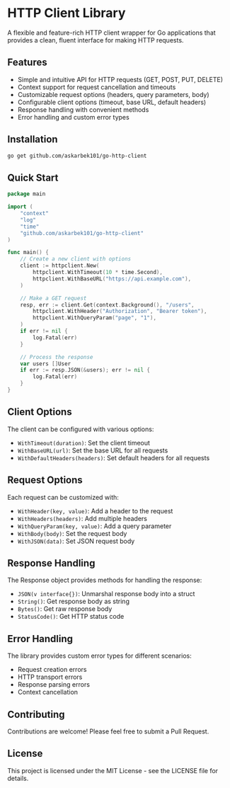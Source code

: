 # HTTP Client Library

A flexible and feature-rich HTTP client wrapper for Go applications that provides a clean, fluent interface for making HTTP requests.

## Features

- Simple and intuitive API for HTTP requests (GET, POST, PUT, DELETE)
- Context support for request cancellation and timeouts
- Customizable request options (headers, query parameters, body)
- Configurable client options (timeout, base URL, default headers)
- Response handling with convenient methods
- Error handling and custom error types

## Installation

```bash
go get github.com/askarbek101/go-http-client
```

## Quick Start

```go
package main

import (
    "context"
    "log"
    "time"
    "github.com/askarbek101/go-http-client"
)

func main() {
    // Create a new client with options
    client := httpclient.New(
        httpclient.WithTimeout(10 * time.Second),
        httpclient.WithBaseURL("https://api.example.com"),
    )

    // Make a GET request
    resp, err := client.Get(context.Background(), "/users", 
        httpclient.WithHeader("Authorization", "Bearer token"),
        httpclient.WithQueryParam("page", "1"),
    )
    if err != nil {
        log.Fatal(err)
    }

    // Process the response
    var users []User
    if err := resp.JSON(&users); err != nil {
        log.Fatal(err)
    }
}
```

## Client Options

The client can be configured with various options:

- `WithTimeout(duration)`: Set the client timeout
- `WithBaseURL(url)`: Set the base URL for all requests
- `WithDefaultHeaders(headers)`: Set default headers for all requests

## Request Options

Each request can be customized with:

- `WithHeader(key, value)`: Add a header to the request
- `WithHeaders(headers)`: Add multiple headers
- `WithQueryParam(key, value)`: Add a query parameter
- `WithBody(body)`: Set the request body
- `WithJSON(data)`: Set JSON request body

## Response Handling

The Response object provides methods for handling the response:

- `JSON(v interface{})`: Unmarshal response body into a struct
- `String()`: Get response body as string
- `Bytes()`: Get raw response body
- `StatusCode()`: Get HTTP status code

## Error Handling

The library provides custom error types for different scenarios:

- Request creation errors
- HTTP transport errors
- Response parsing errors
- Context cancellation

## Contributing

Contributions are welcome! Please feel free to submit a Pull Request.

## License

This project is licensed under the MIT License - see the LICENSE file for details.
